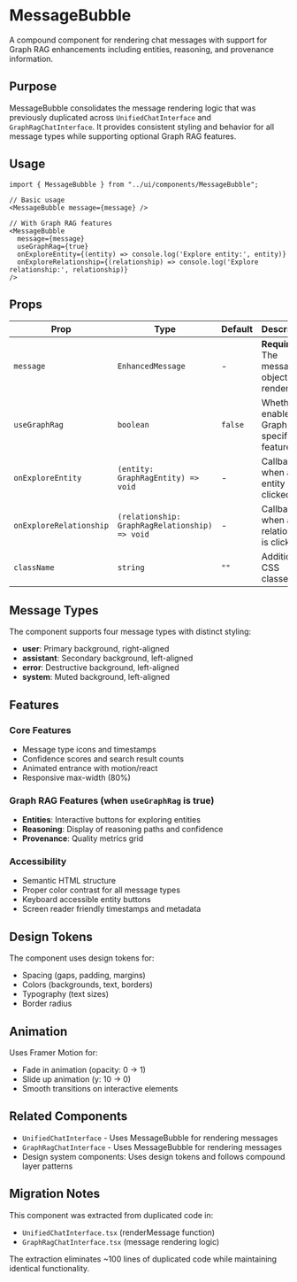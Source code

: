 # MessageBubble

A compound component for rendering chat messages with support for Graph RAG enhancements including entities, reasoning, and provenance information.

## Purpose

MessageBubble consolidates the message rendering logic that was previously duplicated across `UnifiedChatInterface` and `GraphRagChatInterface`. It provides consistent styling and behavior for all message types while supporting optional Graph RAG features.

## Usage

```tsx
import { MessageBubble } from "../ui/components/MessageBubble";

// Basic usage
<MessageBubble message={message} />

// With Graph RAG features
<MessageBubble
  message={message}
  useGraphRag={true}
  onExploreEntity={(entity) => console.log('Explore entity:', entity)}
  onExploreRelationship={(relationship) => console.log('Explore relationship:', relationship)}
/>
```

## Props

| Prop | Type | Default | Description |
|------|------|---------|-------------|
| `message` | `EnhancedMessage` | - | **Required.** The message object to render |
| `useGraphRag` | `boolean` | `false` | Whether to enable Graph RAG specific features |
| `onExploreEntity` | `(entity: GraphRagEntity) => void` | - | Callback when an entity is clicked |
| `onExploreRelationship` | `(relationship: GraphRagRelationship) => void` | - | Callback when a relationship is clicked |
| `className` | `string` | `""` | Additional CSS classes |

## Message Types

The component supports four message types with distinct styling:

- **user**: Primary background, right-aligned
- **assistant**: Secondary background, left-aligned  
- **error**: Destructive background, left-aligned
- **system**: Muted background, left-aligned

## Features

### Core Features
- Message type icons and timestamps
- Confidence scores and search result counts
- Animated entrance with motion/react
- Responsive max-width (80%)

### Graph RAG Features (when `useGraphRag` is true)
- **Entities**: Interactive buttons for exploring entities
- **Reasoning**: Display of reasoning paths and confidence
- **Provenance**: Quality metrics grid

### Accessibility
- Semantic HTML structure
- Proper color contrast for all message types
- Keyboard accessible entity buttons
- Screen reader friendly timestamps and metadata

## Design Tokens

The component uses design tokens for:
- Spacing (gaps, padding, margins)
- Colors (backgrounds, text, borders)
- Typography (text sizes)
- Border radius

## Animation

Uses Framer Motion for:
- Fade in animation (opacity: 0 → 1)
- Slide up animation (y: 10 → 0)
- Smooth transitions on interactive elements

## Related Components

- `UnifiedChatInterface` - Uses MessageBubble for rendering messages
- `GraphRagChatInterface` - Uses MessageBubble for rendering messages
- Design system components: Uses design tokens and follows compound layer patterns

## Migration Notes

This component was extracted from duplicated code in:
- `UnifiedChatInterface.tsx` (renderMessage function)
- `GraphRagChatInterface.tsx` (message rendering logic)

The extraction eliminates ~100 lines of duplicated code while maintaining identical functionality.
